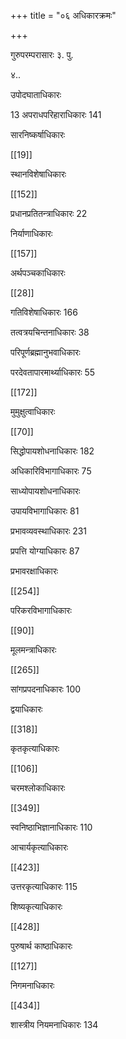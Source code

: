 +++
title = "०६ अधिकारक्रमः"

+++

गुरुपरम्परासारः ३. पु.

४..

उपोदघाताधिकारः

13 अपराधपरिहाराधिकारः 141

सारनिष्कर्षाधिकारः

[[19]]

स्थानविशेषाधिकारः

[[152]]

प्रधानप्रतितन्त्राधिकारः 22

निर्याणाधिकारः

[[157]]

अर्थपञ्चकाधिकारः

[[28]]

गतिविशेषाधिकारः 166

तत्वत्रयचिन्तनाधिकारः 38

परिपूर्णब्रह्मानुभवाधिकारः

परदेवतापारमार्थ्याधिकारः 55

[[172]]

मुमुक्षुत्वाधिकारः

[[70]]

सिद्धोपायशोधनाधिकारः 182

अधिकारिविभागाधिकारः 75

साध्योपायशोधनाधिकारः

उपायविभागाधिकारः 81

प्रभावव्यवस्थाधिकारः 231

प्रपत्ति योग्याधिकारः 87

प्रभावरक्षाधिकारः

[[254]]

परिकरविभागाधिकारः

[[90]]

मूलमन्त्राधिकारः

[[265]]

सांगप्रपदनाधिकारः 100

द्वयाधिकारः

[[318]]

कृतकृत्याधिकारः

[[106]]

चरमश्लोकाधिकारः

[[349]]

स्वनिष्ठाभिज्ञानाधिकारः 110

आचार्यकृत्याधिकारः

[[423]]

उत्तरकृत्याधिकारः 115

शिष्यकृत्याधिकारः

[[428]]

पुरुषार्थ काष्ठाधिकारः

[[127]]

निगमनाधिकारः

[[434]]

शास्त्रीय नियमनाधिकारः 134
